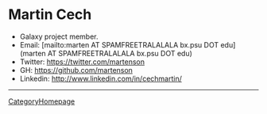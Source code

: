 # Martin Cech

* Galaxy project member.
* Email: [mailto:marten AT SPAMFREETRALALALA bx.psu DOT edu](marten AT SPAMFREETRALALALA bx.psu DOT edu)
* Twitter: https://twitter.com/martenson
* GH: https://github.com/martenson
* Linkedin: http://www.linkedin.com/in/cechmartin/

----
[CategoryHomepage](/src/CategoryHomepage/index.md)
